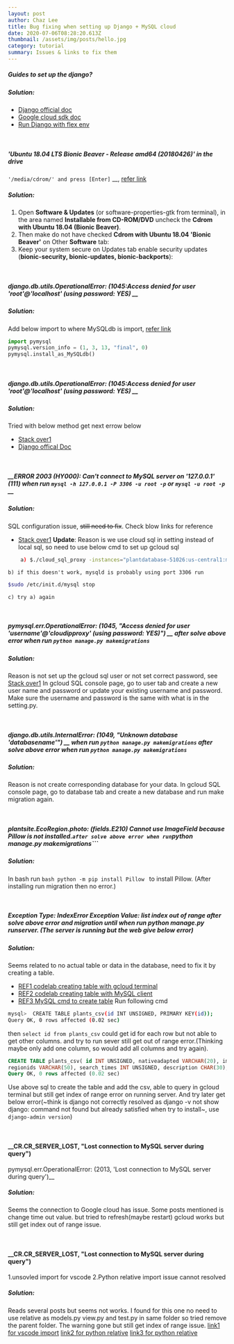 ```yaml
---
layout: post
author: Chaz Lee
title: Bug fixing when setting up Django + MySQL cloud
date: 2020-07-06T08:28:20.613Z
thumbnail: /assets/img/posts/hello.jpg
category: tutorial
summary: Issues & links to fix them
---
```

#####  __Guides to set up the django?__
#####   Solution: 
-  [Django official doc](https://docs.djangoproject.com/en/2.1/ref/settings/#auth-password-validators)
-  [Google cloud sdk doc](https://cloud.google.com/sdk/docs)
-  [Run Django with flex env](https://cloud.google.com/python/django/flexible-environment)


&nbsp;
&nbsp;
##### 'Ubuntu 18.04 LTS _Bionic Beaver_ - Release amd64 (20180426)' in the drive
  ```'/media/cdrom/' and press [Enter]``` __, [refer link](https://askubuntu.com/questions/1056309/i-cant-install-any-new-software-i-keep-getting-this-message)
#####   Solution: 
1.  Open __Software & Updates__ (or software-properties-gtk from terminal), in the area named __Installable from CD-ROM/DVD__ uncheck the __Cdrom with Ubuntu 18.04 (Bionic Beaver)__.
2.  Then make do not have checked __Cdrom with Ubuntu 18.04 'Bionic Beaver'__ on Other __Software__ tab:
3.  Keep your system secure on Updates tab enable security updates (__bionic-security, bionic-updates, bionic-backports__):

&nbsp;
&nbsp;
##### django.db.utils.OperationalError: (1045:Access denied for user 'root'@'localhost' (using password: YES) __
#####   Solution: 
Add below import to where MySQLdb is import, [refer link](https://stackoverflow.com/questions/55657752/django-installing-mysqlclient-error-mysqlclient-1-3-13-or-newer-is-required)
```python
import pymysql
pymysql.version_info = (1, 3, 13, "final", 0)
pymysql.install_as_MySQLdb()
```

&nbsp;
&nbsp;
##### django.db.utils.OperationalError: (1045:Access denied for user 'root'@'localhost' (using password: YES) __
#####   Solution: 
Tried with below method get next errow below
-  [Stack over1](https://stackoverflow.com/questions/33750895/django-db-utils-operationalerror-1045-access-denied-for-user-userlocalh)
-  [Django offical Doc](https://docs.djangoproject.com/en/2.1/topics/auth/passwords/#password-validation)


&nbsp;
&nbsp;
#####  __ERROR 2003 (HY000): Can't connect to MySQL server on '127.0.0.1' (111) when run ```mysql -h 127.0.0.1 -P 3306 -u root -p``` or ```mysql -u root -p``` __
#####   Solution: 
SQL configuration issue, ~~still need to fix~~. Check blow links for reference
-  [Stack over1](https://stackoverflow.com/questions/11657829/error-2002-hy000-cant-connect-to-local-mysql-server-through-socket-var-run)
__Update__: Reason is we use cloud sql in setting instead of local sql, so need to use below cmd to set up gcloud sql
```bash
	a) $./cloud_sql_proxy -instances="plantdatabase-51026:us-central1:mysql-plant-database"=tcp:3306
```
	b) if this doesn't work, mysqld is probably using port 3306 run 
  ```bash 
  $sudo /etc/init.d/mysql stop
  ```
	c) try a) again

&nbsp;
&nbsp;
#####  pymysql.err.OperationalError: (1045, "Access denied for user 'username'@'cloudipproxy' (using password: YES)") __ after solve above error when run ```python manage.py makemigrations```
#####   Solution: 
Reason is not set up the gcloud sql user or not set correct password, see [Stack over1](https://stackoverflow.com/questions/41645309/mysql-error-access-denied-for-user-rootlocalhost)
In gcloud SQL console page, go to user tab and create a new user name and password or update your existing username and password. Make sure the username and password is the same with what is in the setting.py.

&nbsp;
&nbsp;
#####  django.db.utils.InternalError: (1049, "Unknown database 'databasename'") __ when run ```python manage.py makemigrations``` after solve above error when run ```python manage.py makemigrations```
#####   Solution: 
Reason is not create corresponding database for your data.
In gcloud SQL console page, go to database tab and create a new database and run make migration again.

&nbsp;
&nbsp;
#####  plantsite.EcoRegion.photo: (fields.E210) Cannot use ImageField because Pillow is not installed.``` after solve above error when run ```python manage.py makemigrations```
#####   Solution: 
In bash run ```bash python -m pip install Pillow ``` to install Pillow. (After installing run migration then no error.)

&nbsp;
&nbsp;
#####  Exception Type:	IndexError Exception Value:	list index out of range after solve above error and migration until when run python manage.py runserver. (The server is running but the web give below error)
#####   Solution: 
Seems related to no actual table or data in the database, need to fix it by creating a table. 
- [REF1 codelab creating table with gcloud terminal](https://codelabs.developers.google.com/codelabs/cloud-create-cloud-sql-db/index.html?index=..%2F..index#6)
- [REF2 codelab creating table with MySQL client](https://dataedo.com/docs/connecting-to-google-cloud-sql)
- [REF3 MySQL cmd to create table](https://dev.mysql.com/doc/mysql-tutorial-excerpt/8.0/en/examples.html)
Run following cmd
```bash
mysql>  CREATE TABLE plants_csv(id INT UNSIGNED, PRIMARY KEY(id));
Query OK, 0 rows affected (0.02 sec)
```
then ```select id from plants_csv``` could get id for each row but not able to get other columns. and try to run sever still get out of range error.(Thinking maybe only add one column, so would add all columns and try again).

```sql
CREATE TABLE plants_csv( id INT UNSIGNED, nativeadapted VARCHAR(20), image VARCHAR(500), name VARCHAR(100), nickname VARCHAR(100), planttype VARCHAR(50), lightreq VARCHAR(50), waterdemand VARCHAR(50), landscapeuse VARCHAR(200), ornamentalvalue VARCHAR(50), wildlifevalue VARCHAR(50), season VARCHAR(50), plantform VARCHAR(50), plantspread VARCHAR(20), plantheight VARCHAR(20), deciduousevergreen VARCHAR(50), soil VARCHAR(200), reproduction VARCHAR(500), sciname VARCHAR(50), lat VARCHAR(10), lon VARCHAR(10), econregion VARCHAR(500), statepark VARCHAR(50), lifecycle VARCHAR(20), edibility VARCHAR(500), zone VARCHAR(20), endangered VARCHAR(50), eco
regionids VARCHAR(50), search_times INT UNSIGNED, description CHAR(30), PRIMARY KEY(id));                                                                                                                                  
Query OK, 0 rows affected (0.02 sec)
```
Use above sql to create the table and add the csv, able to query in gcloud terminal but still get index of range error on running server. And try later get below error(~think is django not correctly resolved as django -v not show django: command not found but already satisfied when try to install~, use ```django-admin version```)

&nbsp;
&nbsp;
####    __CR.CR_SERVER_LOST, "Lost connection to MySQL server during query")
pymysql.err.OperationalError: (2013, 'Lost connection to MySQL server during query')__
#####   Solution: 
Seems the connection to Google cloud has issue. Some posts mentioned is change time out value. but tried to refresh(maybe restart) gcloud works but still get index out of range issue.


&nbsp;
&nbsp;
####    __CR.CR_SERVER_LOST, "Lost connection to MySQL server during query")
1.unsovled import for vscode 2.Python relative import issue cannot resolved
#####   Solution: 
Reads several posts but seems not works. I found for this one no need to use relative as models.py view.py and test.py in same folder so tried remove the parent folder. The warning gone but still get index of range issue.
[link1 for vscode import](https://stackoverflow.com/questions/53939751/pylint-unresolved-import-error-in-visual-studio-code)
[link2 for python relative](https://stackoverflow.com/questions/16981921/relative-imports-in-python-3)
[link3 for python relative](https://stackoverflow.com/questions/279237/import-a-module-from-a-relative-path/6098238#6098238)